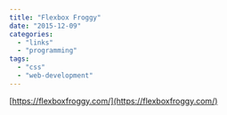 ```yaml
---
title: "Flexbox Froggy"
date: "2015-12-09"
categories: 
  - "links"
  - "programming"
tags: 
  - "css"
  - "web-development"
---
```


[https://flexboxfroggy.com/](https://flexboxfroggy.com/)
